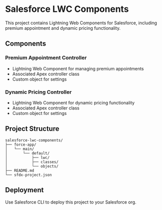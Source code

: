 # Salesforce LWC Components

This project contains Lightning Web Components for Salesforce, including premium appointment and dynamic pricing functionality.

## Components

### Premium Appointment Controller
- Lightning Web Component for managing premium appointments
- Associated Apex controller class
- Custom object for settings

### Dynamic Pricing Controller  
- Lightning Web Component for dynamic pricing functionality
- Associated Apex controller class
- Custom object for settings

## Project Structure
```
salesforce-lwc-components/
├── force-app/
│   └── main/
│       └── default/
│           ├── lwc/
│           ├── classes/
│           └── objects/
├── README.md
└── sfdx-project.json
```

## Deployment
Use Salesforce CLI to deploy this project to your Salesforce org.